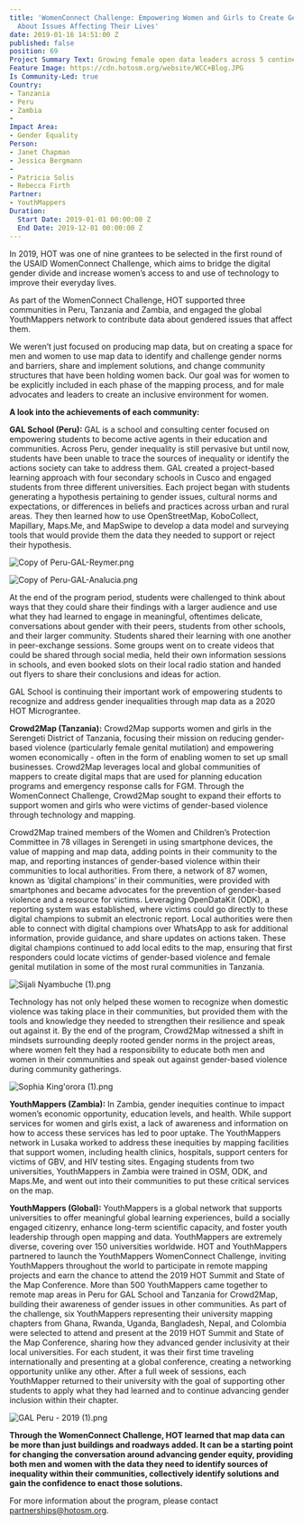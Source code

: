 ```yaml
---
title: 'WomenConnect Challenge: Empowering Women and Girls to Create Gendered Data
  About Issues Affecting Their Lives'
date: 2019-01-16 14:51:00 Z
published: false
position: 69
Project Summary Text: Growing female open data leaders across 5 continents
Feature Image: https://cdn.hotosm.org/website/WCC+Blog.JPG
Is Community-Led: true
Country:
- Tanzania
- Peru
- Zambia
- 
Impact Area:
- Gender Equality
Person:
- Janet Chapman
- Jessica Bergmann
- 
- Patricia Solis
- Rebecca Firth
Partner:
- YouthMappers
Duration:
  Start Date: 2019-01-01 00:00:00 Z
  End Date: 2019-12-01 00:00:00 Z
---
```


In 2019, HOT was one of nine grantees to be selected in the first round of the USAID WomenConnect Challenge, which aims to bridge the digital gender divide and increase women’s access to and use of technology to improve their everyday lives.

As part of the WomenConnect Challenge, HOT supported three communities in Peru, Tanzania and Zambia, and engaged the global YouthMappers network to contribute data about gendered issues that affect them.

We weren’t just focused on producing map data, but on creating a space for men and women to use map data to identify and challenge gender norms and barriers, share and implement solutions, and change community structures that have been holding women back. Our goal was for women to be explicitly included in each phase of the mapping process, and for male advocates and leaders to create an inclusive environment for women.

**A look into the achievements of each community:**

**GAL School (Peru):** GAL is a school and consulting center focused on empowering students to become active agents in their education and communities. Across Peru, gender inequality is still pervasive but until now, students have been unable to trace the sources of inequality or identify the actions society can take to address them. GAL created a project-based learning approach with four secondary schools in Cusco and engaged students from three different universities. Each project began with students generating a hypothesis pertaining to gender issues, cultural norms and expectations, or differences in beliefs and practices across urban and rural areas. They then learned how to use OpenStreetMap, KoboCollect, Mapillary, Maps.Me, and MapSwipe to develop a data model and surveying tools that would provide them the data they needed to support or reject their hypothesis.

![Copy of Peru-GAL-Reymer.png](https://cdn.hotosm.org/website/Copy+of+Peru-GAL-Reymer.png)

![Copy of Peru-GAL-Analucia.png](https://cdn.hotosm.org/website/Copy+of+Peru-GAL-Analucia.png)

At the end of the program period, students were challenged to think about ways that they could share their findings with a larger audience and use what they had learned to engage in meaningful, oftentimes delicate, conversations about gender with their peers, students from other schools, and their larger community. Students shared their learning with one another in peer-exchange sessions. Some groups went on to create videos that could be shared through social media, held their own information sessions in schools, and even booked slots on their local radio station and handed out flyers to share their conclusions and ideas for action.

GAL School is continuing their important work of empowering students to recognize and address gender inequalities through map data as a 2020 HOT Micrograntee.

**Crowd2Map (Tanzania):** Crowd2Map supports women and girls in the Serengeti District of Tanzania, focusing their mission on reducing gender-based violence (particularly female genital mutilation) and empowering women economically - often in the form of enabling women to set up small businesses. Crowd2Map leverages local and global communities of mappers to create digital maps that are used for planning education programs and emergency response calls for FGM. Through the WomenConnect Challenge, Crowd2Map sought to expand their efforts to support women and girls who were victims of gender-based violence through technology and mapping.

Crowd2Map trained members of the Women and Children’s Protection Committee in 78 villages in Serengeti in using smartphone devices, the value of mapping and map data, adding points in their community to the map, and reporting instances of gender-based violence within their communities to local authorities. From there, a network of 87 women, known as ‘digital champions’ in their communities, were provided with smartphones and became advocates for the prevention of gender-based violence and a resource for victims. Leveraging OpenDataKit (ODK), a reporting system was established, where victims could go directly to these digital champions to submit an electronic report. Local authorities were then able to connect with digital champions over WhatsApp to ask for additional information, provide guidance, and share updates on actions taken. These digital champions continued to add local edits to the map, ensuring that first responders could locate victims of gender-based violence and female genital mutilation in some of the most rural communities in Tanzania.

![Sijali Nyambuche (1).png](https://cdn.hotosm.org/website/Sijali+Nyambuche+(1).png)

Technology has not only helped these women to recognize when domestic violence was taking place in their communities, but provided them with the tools and knowledge they needed to strengthen their resilience and speak out against it. By the end of the program, Crowd2Map witnessed a shift in mindsets surrounding deeply rooted gender norms in the project areas, where women felt they had a responsibility to educate both men and women in their communities and speak out against gender-based violence during community gatherings.

![Sophia King'orora (1).png](https://cdn.hotosm.org/website/Sophia+King'orora+(1).png)

**YouthMappers (Zambia):** In Zambia, gender inequities continue to impact women’s economic opportunity, education levels, and health. While support services for women and girls exist, a lack of awareness and information on how to access these services has led to poor uptake. The YouthMappers network in Lusaka worked to address these inequities by mapping facilities that support women, including health clinics, hospitals, support centers for victims of GBV, and HIV testing sites. Engaging students from two universities, YouthMappers in Zambia were trained in OSM, ODK, and Maps.Me, and went out into their communities to put these critical services on the map.

**YouthMappers (Global):** YouthMappers is a global network that supports universities to offer meaningful global learning experiences, build a socially engaged citizenry, enhance long-term scientific capacity, and foster youth leadership through open mapping and data. YouthMappers are extremely diverse, covering over 150 universities worldwide. HOT and YouthMappers partnered to launch the YouthMappers WomenConnect Challenge, inviting YouthMappers throughout the world to participate in remote mapping projects and earn the chance to attend the 2019 HOT Summit and State of the Map Conference. More than 500 YouthMappers came together to remote map areas in Peru for GAL School and Tanzania for Crowd2Map, building their awareness of gender issues in other communities. As part of the challenge, six YouthMappers representing their university mapping chapters from Ghana, Rwanda, Uganda, Bangladesh, Nepal, and Colombia were selected to attend and present at the 2019 HOT Summit and State of the Map Conference, sharing how they advanced gender inclusivity at their local universities. For each student, it was their first time traveling internationally and presenting at a global conference, creating a networking opportunity unlike any other. After a full week of sessions, each YouthMapper returned to their university with the goal of supporting other students to apply what they had learned and to continue advancing gender inclusion within their chapter.

![GAL Peru - 2019 (1).png](https://cdn.hotosm.org/website/GAL+Peru+-+2019+(1).png)

**Through the WomenConnect Challenge, HOT learned that map data can be more than just buildings and roadways added. It can be a starting point for changing the conversation around advancing gender equity, providing both men and women with the data they need to identify sources of inequality within their communities, collectively identify solutions and gain the confidence to enact those solutions.**

For more information about the program, please contact partnerships@hotosm.org.